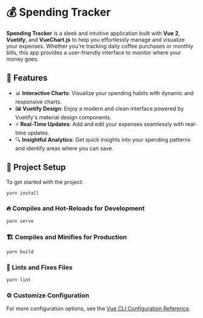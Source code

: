 # 💰 Spending Tracker

**Spending Tracker** is a sleek and intuitive application built with **Vue 2**, **Vuetify**, and **VueChart.js** to help you effortlessly manage and visualize your expenses. Whether you're tracking daily coffee purchases or monthly bills, this app provides a user-friendly interface to monitor where your money goes.

## 🚀 Features

- 📊 **Interactive Charts**: Visualize your spending habits with dynamic and responsive charts.
- 🖼️ **Vuetify Design**: Enjoy a modern and clean interface powered by Vuetify's material design components.
- ⚡ **Real-Time Updates**: Add and edit your expenses seamlessly with real-time updates.
- 🔍 **Insightful Analytics**: Get quick insights into your spending patterns and identify areas where you can save.

## 🔧 Project Setup

To get started with the project:

```bash
yarn install
```

### 🔥 Compiles and Hot-Reloads for Development

```bash
yarn serve
```

### 🏗️ Compiles and Minifies for Production

```bash
yarn build
```

### 🧹 Lints and Fixes Files

```bash
yarn lint
```

### ⚙️ Customize Configuration

For more configuration options, see the [Vue CLI Configuration Reference](https://cli.vuejs.org/config/).